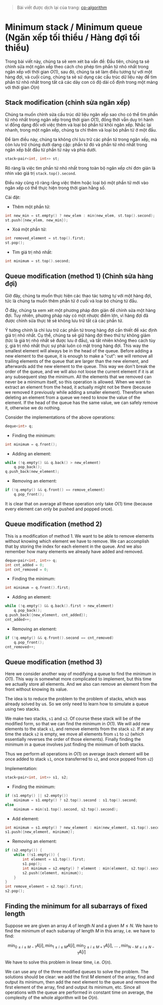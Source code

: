 > Bài viết được dịch lại của trang: [cp-algorithm](https://cp-algorithms.com/data_structures/stack_queue_modification.html)

# Minimum stack / Minimum queue (Ngăn xếp tối thiểu / Hàng đợi tối thiểu)

Trong bài viết này, chúng ta sẽ xem xét ba vấn đề:
Đầu tiên, chúng ta sẽ chỉnh sửa một ngăn xếp theo cách cho phép tìm phần tử nhỏ nhất trong ngăn xếp với thời gian $O(1)$, sau đó, chúng ta sẽ làm điều tương tự với một hàng đợi, và cuối cùng, chúng ta sẽ sử dụng các cấu trúc dữ liệu này để tìm phần tử nhỏ nhất trong tất cả các dãy con có độ dài cố định trong một mảng với thời gian $O(n)$

## Stack modification (chỉnh sửa ngăn xếp)

Chúng ta muốn chỉnh sửa cấu trúc dữ liệu ngăn xếp sao cho có thể tìm phần tử nhỏ nhất trong ngăn xếp trong thời gian $O(1)$, đồng thời vẫn duy trì hành vi đồng dạng đối với việc thêm và loại bỏ phần tử khỏi ngăn xếp.
Nhắc lại nhanh, trong một ngăn xếp, chúng ta chỉ thêm và loại bỏ phần tử ở một đầu.

Để làm điều này, chúng ta không chỉ lưu trữ các phần tử trong ngăn xếp, mà còn lưu trữ chúng dưới dạng cặp: phần tử đó và phần tử nhỏ nhất trong ngăn xếp bắt đầu từ phần tử này và phía dưới.

```cpp
stack<pair<int, int>> st;
```

Rõ ràng là việc tìm phần tử nhỏ nhất trong toàn bộ ngăn xếp chỉ đơn giản là nhìn vào giá trị `stack.top().second`.

Điều này cũng rõ ràng rằng việc thêm hoặc loại bỏ một phần tử mới vào ngăn xếp có thể thực hiện trong thời gian hằng số.

Cài đặt:

* Thêm một phần tử:
```cpp
int new_min = st.empty() ? new_elem : min(new_elem, st.top().second);
st.push({new_elem, new_min});
```

* Xoá một phần tử:
```cpp
int removed_element = st.top().first;
st.pop();
```

* Tìm giá trị nhỏ nhất:
```cpp
int minimum = st.top().second;
```

## Queue modification (method 1) (Chỉnh sửa hàng đợi)

Giờ đây, chúng ta muốn thực hiện các thao tác tương tự với một hàng đợi, tức là chúng ta muốn thêm phần tử ở cuối và loại bỏ chúng từ đầu.

Ở đây, chúng ta xem xét một phương pháp đơn giản để chỉnh sửa một hàng đợi. 
Tuy nhiên, phương pháp này có một nhược điểm lớn, vì hàng đợi đã được chỉnh sửa thực tế sẽ không lưu trữ tất cả các phần tử.

Ý tưởng chính là chỉ lưu trữ các phần tử trong hàng đợi cần thiết để xác định giá trị nhỏ nhất. 
Cụ thể, chúng ta sẽ giữ hàng đợi theo thứ tự không giảm (tức là giá trị nhỏ nhất sẽ được lưu ở đầu), và tất nhiên không theo cách tùy ý, giá trị nhỏ nhất thực sự phải luôn có mặt trong hàng đợi.
This way the smallest element will always be in the head of the queue.
Before adding a new element to the queue, it is enough to make a "cut":
we will remove all trailing elements of the queue that are larger than the new element, and afterwards add the new element to the queue. 
This way we don't break the order of the queue, and we will also not loose the current element if it is at any subsequent step the minimum. 
All the elements that we removed can never be a minimum itself, so this operation is allowed.
When we want to extract an element from the head, it actually might not be there (because we removed it previously while adding a smaller element). 
Therefore when deleting an element from a queue we need to know the value of the element.
If the head of the queue has the same value, we can safely remove it, otherwise we do nothing.

Consider the implementations of the above operations:

```cpp
deque<int> q;
```

* Finding the minimum:
```cpp
int minimum = q.front();
```

* Adding an element:
```cpp
while (!q.empty() && q.back() > new_element)
    q.pop_back();
q.push_back(new_element);
```

* Removing an element:
```cpp
if (!q.empty() && q.front() == remove_element)
    q.pop_front();
```

It is clear that on average all these operation only take $O(1)$ time (because every element can only be pushed and popped once).

## Queue modification (method 2)

This is a modification of method 1.
We want to be able to remove elements without knowing which element we have to remove.
We can accomplish that by storing the index for each element in the queue.
And we also remember how many elements we already have added and removed.

```cpp
deque<pair<int, int>> q;
int cnt_added = 0;
int cnt_removed = 0;
```

* Finding the minimum:
```cpp
int minimum = q.front().first;
```

* Adding an element:
```cpp
while (!q.empty() && q.back().first > new_element)
    q.pop_back();
q.push_back({new_element, cnt_added});
cnt_added++;
```

* Removing an element:
```cpp
if (!q.empty() && q.front().second == cnt_removed) 
    q.pop_front();
cnt_removed++;
```

## Queue modification (method 3)

Here we consider another way of modifying a queue to find the minimum in $O(1)$.
This way is somewhat more complicated to implement, but this time we actually store all elements.
And we also can remove an element from the front without knowing its value.

The idea is to reduce the problem to the problem of stacks, which was already solved by us.
So we only need to learn how to simulate a queue using two stacks.

We make two stacks, `s1` and `s2`. 
Of course these stack will be of the modified form, so that we can find the minimum in $O(1)$. 
We will add new elements to the stack `s1`, and remove elements from the stack `s2`.
If at any time the stack `s2` is empty, we move all elements from `s1` to `s2` (which essentially reverses the order of those elements).
Finally finding the minimum in a queue involves just finding the minimum of both stacks.

Thus we perform all operations in $O(1)$ on average (each element will be once added to stack `s1`, once transferred to `s2`, and once popped from `s2`)

Implementation:

```cpp
stack<pair<int, int>> s1, s2;
```

* Finding the minimum:
```cpp
if (s1.empty() || s2.empty()) 
    minimum = s1.empty() ? s2.top().second : s1.top().second;
else
    minimum = min(s1.top().second, s2.top().second);
```

* Add element:
```cpp
int minimum = s1.empty() ? new_element : min(new_element, s1.top().second);
s1.push({new_element, minimum});
```

* Removing an element:
```cpp
if (s2.empty()) {
    while (!s1.empty()) {
        int element = s1.top().first;
        s1.pop();
        int minimum = s2.empty() ? element : min(element, s2.top().second);
        s2.push({element, minimum});
    }
}
int remove_element = s2.top().first;
s2.pop();
```

## Finding the minimum for all subarrays of fixed length

Suppose we are given an array $A$ of length $N$ and a given $M \le N$.
We have to find the minimum of each subarray of length $M$ in this array, i.e. we have to find:

$$\min_{0 \le i \le M-1} A[i], \min_{1 \le i \le M} A[i], \min_{2 \le i \le M+1} A[i],~\dots~, \min_{N-M \le i \le N-1} A[i]$$

We have to solve this problem in linear time, i.e. $O(n)$.

We can use any of the three modified queues to solve the problem.
The solutions should be clear:
we add the first $M$ element of the array, find and output its minimum, then add the next element to the queue and remove the first element of the array, find and output its minimum, etc. 
Since all operations with the queue are performed in constant time on average, the complexity of the whole algorithm will be $O(n)$.
